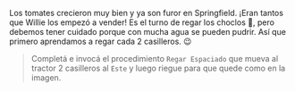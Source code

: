 <gs-attire
  attire-url="https://raw.githubusercontent.com/MumukiProject/mumuki-guia-gobstones-practica-procedimientos-kids/master/assets/attires/config.json">
</gs-attire>
<gs-toolbox
  toolbox-url="https://raw.githubusercontent.com/MumukiProject/mumuki-guia-gobstones-practica-procedimientos-kids/master/assets/toolbox.xml">
</gs-toolbox>

Los tomates crecieron muy bien y ya son furor en Springfield. ¡Eran tantos que Willie los empezó a vender! Es el turno de regar los choclos  :corn:, pero debemos tener cuidado porque con mucha agua se pueden pudrir. Así que primero aprendamos a regar cada 2 casilleros. :wink:

> Completá e invocá el procedimiento `Regar Espaciado` que mueva al tractor 2 casilleros al  `Este` y luego riegue para que quede como en la imagen.
